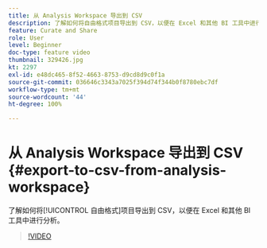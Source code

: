 ```yaml
---
title: 从 Analysis Workspace 导出到 CSV
description: 了解如何将自由格式项目导出到 CSV，以便在 Excel 和其他 BI 工具中进行分析。
feature: Curate and Share
role: User
level: Beginner
doc-type: feature video
thumbnail: 329426.jpg
kt: 2297
exl-id: e48dc465-8f52-4663-8753-d9cd8d9c0f1a
source-git-commit: 036646c3343a7025f394d74f344b0f8780ebc7df
workflow-type: tm+mt
source-wordcount: '44'
ht-degree: 100%

---
```


# 从 Analysis Workspace 导出到 CSV {#export-to-csv-from-analysis-workspace}

了解如何将[!UICONTROL 自由格式]项目导出到 CSV，以便在 Excel 和其他 BI 工具中进行分析。

>[!VIDEO](https://video.tv.adobe.com/v/24712/?quality=12)
